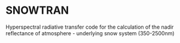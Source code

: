 # SNOWTRAN
Hyperspectral radiative transfer code for the calculation of the nadir reflectance of atmosphere - underlying snow system (350-2500nm)

